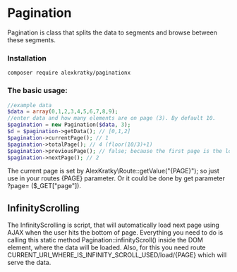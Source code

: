 # Pagination

Pagination is class that splits the data to segments and browse between these segments.

### Installation

`composer require alexkratky/paginationx`

### The basic usage:

```php
//example data
$data = array(0,1,2,3,4,5,6,7,8,9);
//enter data and how many elements are on page (3). By default 10.
$pagination = new Pagination($data, 3);
$d = $pagination->getData(); // [0,1,2]
$pagination->currentPage(); // 1
$pagination->totalPage(); // 4 (floor(10/3)+1)
$pagination->previousPage(); // false; because the first page is the lowest one
$pagination->nextPage(); // 2
```
The current page is set by AlexKratky\Route::getValue("{PAGE}"); so just use in your routes {PAGE} parameter. Or it could be done by get parameter ?page= ($_GET["page"]).

## InfinityScrolling
The InfinityScrolling is script, that will automatically load next page using AJAX when the user hits the bottom of page. Everything you need to do is calling this static method Pagination::infinityScroll() inside the DOM element, where the data will be loaded. Also, for this you need route CURRENT_URI_WHERE_IS_INFINITY_SCROLL_USED/load/{PAGE} which will serve the data.